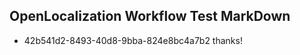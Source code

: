 ## OpenLocalization Workflow Test MarkDown
* 42b541d2-8493-40d8-9bba-824e8bc4a7b2 
thanks!<!--HONumber=Mar16_HO2-->
